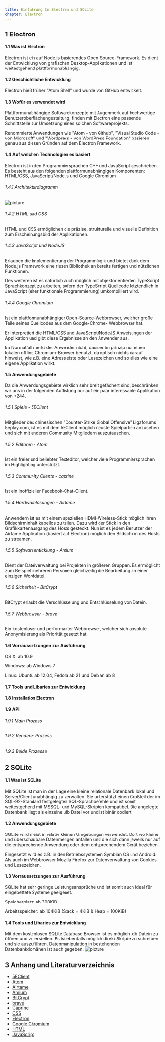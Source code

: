 ```yaml
---
title: Einführung In Electron und SQLite
chapter: Electron
---
```

## 1 Electron

#### 1.1 Was ist Electron
Electron ist ein auf Node.js basierendes Open-Source-Framework. Es dient der Entwicklung von grafischen Desktop-Applikationen und ist weitestgehend plattformunabhängig.
#### 1.2 Geschichtliche Entwicklung
Electron hieß früher "Atom Shell" und wurde von GitHub entwickelt.
#### 1.3 Wofür es verwendet wird
Plattformunabhängige Softwarekonzepte mit Augenmerk auf hochwertige Benutzeroberflächengestaltung, finden mit Electron eine passende Schnittstelle zur Umsetzung eines solchen Softwareprojekts.

Renommierte Anwendungen wie "Atom - von Github", "Visual Studio Code - von Microsoft" und "Wordpress - von WordPress Foundation" basieren genau aus diesen Gründen auf dem Electron Framework.
#### 1.4 Auf welchen Technologien es basiert
Electron ist in den Programmiersprachen C++ und JavaScript geschrieben. Es besteht aus den folgenden plattformunabhängigen Komponenten: HTML/CSS, JavaScript/Node.js und Google Chromium
###### 1.4.1 Architekturdiagramm
![picture](./img/Architekturdiagramm_Electron.png)
###### 1.4.2 HTML und CSS
HTML und CSS ermöglichen die präzise, strukturelle und visuelle Definition zum Erscheinungsbild der Applikationen.
###### 1.4.3 JavaScript und NodeJS
Erlauben die Implementierung der Programmlogik und bietet dank dem Node.js Framework eine riesen Bibliothek an bereits fertigen und nützlichen Funktionen.

Des weiteren ist es natürlich auch möglich mit objektorientierten TypeScript Sprachkonzept zu arbeiten, sofern der TypeScript Quellcode letztendlich in JavaScript (eher funktionale Programmierung) umkompilliert wird.
###### 1.4.4 Google Chromium
Ist ein plattformunabhängiger Open-Source-Webbrowser, welcher große Teile seines Quellcodes aus dem Google-Chrome- Webbrowser hat.

Er interpretiert die HTML/CSS und JavaScript/NodeJS Anweisungen der Applikation und gibt diese Ergebnisse an den Anwender aus.

Im Normalfall merkt der Anwender nicht, dass er im prinzip nur einen lokalen offline Chromium-Browser benutzt, da optisch nichts darauf hinweist, wie z.B. eine Adressleiste oder Lesezeichen und so alles wie eine eigene Applikation wirkt.
#### 1.5 Anwendungsgebiete
Da die Anwendungsgebiete wirklich sehr breit gefächert sind, beschränken wir uns in der folgenden Auflistung nur auf ein paar interessante Applikation von +244.
###### 1.5.1 Spiele - 5EClient
Mitglieder des chinesischen "Counter-Strike Global Offensive" Ligaforums 5eplay.com, ist es mit dem 5EClient möglich neuste Spielpartien anzusehen und sich mit anderen Community Mitgliedern auszutauschen.
###### 1.5.2 Editoren - Atom
Ist ein freier und beliebter Texteditor, welcher viele Programmiersprachen im Highlighting unterstützt.
###### 1.5.3 Community Clients - caprine
Ist ein inoffizieller Facebook-Chat-Client.
###### 1.5.4 Hardwarelösungen - Airtame
Anwendern ist es mit einem speziellen HDMI-Wireless-Stick möglich ihren Bildschirminhalt kabellos zu teilen. Dazu wird der Stick in den Grafikkartenausgang des Hosts gesteckt. Nun ist es jedem Benutzer der Airtame Applikation (basiert auf Electron) möglich den Bildschirm des Hosts zu streamen.
###### 1.5.5 Softwareenticklung - Amium
Dient der Dateiverwaltung bei Projekten in größeren Gruppen. Es ermöglicht zum Beispiel mehreren Personen gleichzeitig die Bearbeitung an einer einzigen Worddatei.
###### 1.5.6 Sicherheit - BitCrypt
BitCrypt erlaubt die Verschlüsselung und Entschlüsselung von Datein.
###### 1.5.7 Webbrowser - brave
Ein kostenloser und performanter Webbrowser, welcher sich absolute Anonymisierung als Priorität gesetzt hat.
#### 1.6 Vorraussetzungen zur Ausführung
OS X: ab 10.9

Windows: ab Windows 7

Linux: Ubuntu ab 12.04, Fedora ab 21 und Debian ab 8
#### 1.7 Tools und Libaries zur Entwicklung
#### 1.8 Installation Electron
#### 1.9 API
###### 1.9.1 Main Prozess
###### 1.9.2 Renderer Prozess
###### 1.9.3 Beide Prozesse

## 2 SQLite
#### 1.1 Was ist SQLite
Mit SQLite ist man in der Lage eine kleine relationale Datenbank lokal und Server/Client unabhängig zu verwalten. Sie unterstützt einen Großteil der im SQL-92-Standard festgelegten SQL-Sprachbefehle und ist somit weitestgehend mit MSSQL- und MySQL-Skripten kompatibel. Die angelegte Datenbank liegt als einzelne .db Datei vor und ist binär codiert.
#### 1.2 Anwendungsgebiete
SQLite wird meist in relativ kleinen Umgebungen verwendet. Dort wo kleine und überschaubare Datenmengen anfallen und die sich dann jeweils nur auf die entsprechende Anwendung oder dem entsprechendem Gerät beziehen.

Eingesetzt wird es z.B. in den Betriebssystemen Symbian OS und Android. Als auch im Webbrowser Mozilla Firefox zur Datenverwaltung von Cookies und Lesezeichen.
#### 1.3 Vorraussetzungen zur Ausführung
SQLite hat sehr geringe Leistungsansprüche und ist somit auch ideal für eingebettete Systeme geeigenet.

Speicherplatz: ab 300KiB

Arbeitsspeicher: ab 104KiB (Stack = 4KiB & Heap = 100KiB)
#### 1.4 Tools und Libaries zur Entwicklung
Mit dem kostenlosen SQLite Database Browser ist es möglich .db Datein zu öffnen und zu erstellen. Es ist ebenfalls möglich direkt Skripte zu schreiben und sie auszuführen. Datenmanipulation in bestehenden Datenbankdomänen ist auch gegeben.
![picture](./img/SQLiteDatabaseBrowserPortable.png)
## 3 Anhang und Literaturverzeichnis
* [5EClient](https://www.5eplay.com/)
* [Atom](https://atom.io/)
* [Airtame](https://airtame.com/)
* [Amium](https://www.amium.com/)
* [BitCrypt](https://github.com/Nazgul07/BitCrypt)
* [brave](https://brave.com/)
* [Caprine](https://github.com/sindresorhus/caprine)
* [CSS](https://wiki.selfhtml.org/wiki/CSS)
* [Electron](http://electron.atom.io)
* [Google Chromium](https://wiki.ubuntuusers.de/chromium/)
* [HTML](https://wiki.selfhtml.org/wiki/HTML)
* [JavaScript](https://wiki.selfhtml.org/wiki/JavaScript)
